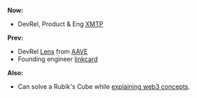 **Now:**
- DevRel, Product & Eng [XMTP](https://xmtp.org/)

**Prev:**
- DevRel [Lens](https://lens.xyz/) from [AAVE](https://aave.com/)
- Founding engineer [linkcard](https://linkcard.app/)

**Also:**
- Can solve a Rubik's Cube while [explaining web3 concepts](https://twitter.com/fabriguespe/status/1677089304470859777).
